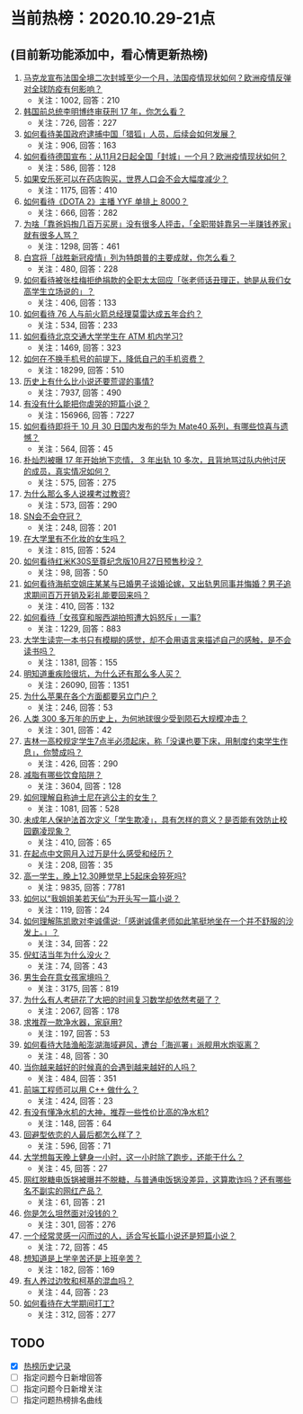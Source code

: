 # 当前热榜：2020.10.29-21点
## (目前新功能添加中，看心情更新热榜)
1. [马克龙宣布法国全境二次封城至少一个月，法国疫情现状如何？欧洲疫情反弹对全球防疫有何影响？](https://www.zhihu.com/question/427841061)
    * 关注：1002, 回答：210
2. [韩国前总统李明博终审获刑 17 年，你怎么看？](https://www.zhihu.com/question/427847321)
    * 关注：726, 回答：227
3. [如何看待美国政府逮捕中国「猎狐」人员，后续会如何发展？](https://www.zhihu.com/question/427875743)
    * 关注：906, 回答：163
4. [如何看待德国宣布：从11月2日起全国「封城」一个月？欧洲疫情现状如何？](https://www.zhihu.com/question/427845624)
    * 关注：586, 回答：128
5. [如果安乐死可以在药店购买，世界人口会不会大幅度减少？](https://www.zhihu.com/question/423114527)
    * 关注：1175, 回答：410
6. [如何看待《DOTA 2》主播 YYF 单排上 8000？](https://www.zhihu.com/question/427797708)
    * 关注：666, 回答：282
7. [为啥「靠爸妈掏几百万买房」没有很多人抨击，「全职带娃靠另一半赚钱养家」就有很多人骂？](https://www.zhihu.com/question/427745762)
    * 关注：1298, 回答：461
8. [白宫将「战胜新冠疫情」列为特朗普的主要成就，你怎么看？](https://www.zhihu.com/question/427834488)
    * 关注：480, 回答：228
9. [如何看待被张桂梅拒绝捐款的全职太太回应「张老师话丑理正，她是从我们女高学生立场说的」？](https://www.zhihu.com/question/427755526)
    * 关注：406, 回答：133
10. [如何看待 76 人与前火箭总经理莫雷达成五年合约？](https://www.zhihu.com/question/427838916)
    * 关注：534, 回答：233
11. [如何看待北京交通大学学生在 ATM 机内学习?](https://www.zhihu.com/question/427355674)
    * 关注：1469, 回答：323
12. [如何在不换手机号的前提下，降低自己的手机资费？](https://www.zhihu.com/question/341090372)
    * 关注：18299, 回答：510
13. [历史上有什么比小说还要荒谬的事情?](https://www.zhihu.com/question/268896757)
    * 关注：7937, 回答：490
14. [有没有什么能把你虐哭的短篇小说？](https://www.zhihu.com/question/304049577)
    * 关注：156966, 回答：7227
15. [如何看待即将于 10 月 30 日国内发布的华为 Mate40 系列，有哪些惊喜与遗憾？](https://www.zhihu.com/question/427745849)
    * 关注：564, 回答：45
16. [朴灿烈被曝 17 年开始地下恋情， 3 年出轨 10 多次，且背地骂过队内他讨厌的成员，真实情况如何？](https://www.zhihu.com/question/427834928)
    * 关注：575, 回答：275
17. [为什么那么多人说裸考过教资?](https://www.zhihu.com/question/357434130)
    * 关注：573, 回答：290
18. [SN会不会夺冠？](https://www.zhihu.com/question/427368550)
    * 关注：248, 回答：201
19. [在大学里有不化妆的女生吗？](https://www.zhihu.com/question/327628390)
    * 关注：815, 回答：524
20. [如何看待红米K30S至尊纪念版10月27日预售秒没？](https://www.zhihu.com/question/427581348)
    * 关注：98, 回答：50
21. [如何看待海航空姐庄某某与已婚男子谈婚论嫁，又出轨男同事并悔婚？男子追求期间百万开销及彩礼能要回来吗？](https://www.zhihu.com/question/427759524)
    * 关注：410, 回答：132
22. [如何看待「女孩穿和服西湖拍照遭大妈怒斥」一事?](https://www.zhihu.com/question/427782278)
    * 关注：1229, 回答：883
23. [大学生读完一本书只有模糊的感觉，却不会用语言来描述自己的感触，是不会读书吗？](https://www.zhihu.com/question/427364388)
    * 关注：1381, 回答：155
24. [明知道重疾险很坑，为什么还有那么多人买？](https://www.zhihu.com/question/306404542)
    * 关注：26090, 回答：1351
25. [为什么苹果在各个方面都要另立门户？](https://www.zhihu.com/question/427516164)
    * 关注：246, 回答：53
26. [人类 300 多万年的历史上，为何地球很少受到陨石大规模冲击？](https://www.zhihu.com/question/425874775)
    * 关注：301, 回答：42
27. [吉林一高校规定学生7点半必须起床，称「没课也要下床，用制度约束学生作息」，你赞成吗？](https://www.zhihu.com/question/427908006)
    * 关注：426, 回答：290
28. [减脂有哪些饮食陷阱？](https://www.zhihu.com/question/64219158)
    * 关注：3604, 回答：128
29. [如何理解自称迪士尼在逃公主的女生？](https://www.zhihu.com/question/410772271)
    * 关注：1081, 回答：528
30. [未成年人保护法首次定义「学生欺凌」，具有怎样的意义？是否能有效防止校园霸凌现象？](https://www.zhihu.com/question/427859859)
    * 关注：410, 回答：65
31. [在起点中文网月入过万是什么感受和经历？](https://www.zhihu.com/question/427719961)
    * 关注：208, 回答：35
32. [高一学生，晚上12.30睡觉早上5起床会猝死吗?](https://www.zhihu.com/question/419440319)
    * 关注：9835, 回答：7781
33. [如何以“我姐姐美若天仙”为开头写一篇小说？](https://www.zhihu.com/question/424892227)
    * 关注：119, 回答：24
34. [如何理解陈凯歌对李诚儒说:「感谢诚儒老师如此笔挺地坐在一个并不舒服的沙发上。」？](https://www.zhihu.com/question/427218929)
    * 关注：34, 回答：22
35. [倪虹洁当年为什么没火？](https://www.zhihu.com/question/426966522)
    * 关注：74, 回答：43
36. [男生会在意女孩家境吗？](https://www.zhihu.com/question/407506678)
    * 关注：3175, 回答：819
37. [为什么有人考研花了大把的时间复习数学却依然考砸了？](https://www.zhihu.com/question/390760713)
    * 关注：2067, 回答：178
38. [求推荐一款净水器，家庭用?](https://www.zhihu.com/question/30789998)
    * 关注：197, 回答：53
39. [如何看待大陆渔船澎湖海域避风，遭台「海巡署」派舰用水炮驱离？](https://www.zhihu.com/question/427711005)
    * 关注：48, 回答：30
40. [当你越来越好的时候真的会遇到越来越好的人吗？](https://www.zhihu.com/question/426742349)
    * 关注：484, 回答：351
41. [前端工程师可以用 C++ 做什么？](https://www.zhihu.com/question/274331947)
    * 关注：424, 回答：23
42. [有没有懂净水机的大神，推荐一些性价比高的净水机?](https://www.zhihu.com/question/334274640)
    * 关注：148, 回答：64
43. [回避型依恋的人最后都怎么样了？](https://www.zhihu.com/question/38115823)
    * 关注：596, 回答：71
44. [大学想每天晚上健身一小时，这一小时除了跑步，还能干什么？](https://www.zhihu.com/question/427154809)
    * 关注：45, 回答：27
45. [网红脱糖电饭锅被曝并不脱糖，与普通电饭锅没差异，这算欺诈吗？还有哪些名不副实的网红产品？](https://www.zhihu.com/question/427927607)
    * 关注：61, 回答：21
46. [你是怎么坦然面对没钱的？](https://www.zhihu.com/question/425008188)
    * 关注：301, 回答：276
47. [一个经常灵感一闪而过的人，适合写长篇小说还是短篇小说？](https://www.zhihu.com/question/426436581)
    * 关注：72, 回答：45
48. [想知道是上学辛苦还是上班辛苦？](https://www.zhihu.com/question/427308589)
    * 关注：182, 回答：169
49. [有人养过边牧和柯基的混血吗？](https://www.zhihu.com/question/392435444)
    * 关注：44, 回答：23
50. [如何看待在大学期间打工?](https://www.zhihu.com/question/317060461)
    * 关注：312, 回答：277
## TODO
* [x] [热榜历史记录](hot_history/AllHot.md)
* [ ] 指定问题今日新增回答
* [ ] 指定问题今日新增关注
* [ ] 指定问题热榜排名曲线
